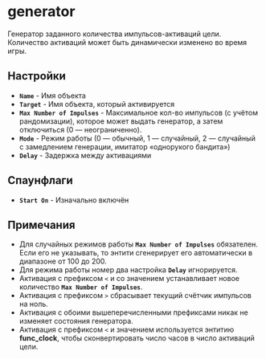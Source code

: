 ﻿# generator

Генератор заданного количества импульсов-активаций цели. Количество активаций может быть динамически изменено во время игры.

## Настройки

- **`Name`** - Имя объекта
- **`Target`** - Имя объекта, который активируется
- **`Max Number of Impulses`** - Максимальное кол-во импульсов (с учётом рандомизации), которое может выдать генератор, а затем отключиться (0 — неограниченно).
- **`Mode`** - Режим работы (0 — обычный, 1 — случайный, 2 — случайный с замедлением генерации, имитатор «однорукого бандита»)
- **`Delay`** - Задержка между активациями

## Спаунфлаги

- **`Start On`** - Изначально включён

## Примечания

- Для случайных режимов работы **`Max Number of Impulses`** обязателен. Если его не указывать, то энтити сгенерирует его автоматически в диапазоне от 100 до 200.
- Для режима работы номер два настройка **`Delay`** игнорируется.
- Активация с префиксом `<` и со значением устанавливает новое количество **`Max Number of Impulses`**.
- Активация с префиксом `>` сбрасывает текущий счётчик импульсов на ноль.
- Активация с обоими вышеперечисленными префиксами никак не изменяет состояния генератора.
- Активация с префиксом `<` и значением используется энтитию **func_clock**, чтобы сконвертировать число часов в число активаций цели.
